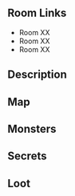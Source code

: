 ## Room Links

* Room XX
* Room XX
* Room XX

## Description

## Map

## Monsters

## Secrets

## Loot
